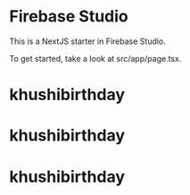 # Firebase Studio

This is a NextJS starter in Firebase Studio.

To get started, take a look at src/app/page.tsx.
# khushibirthday
# khushibirthday
# khushibirthday
